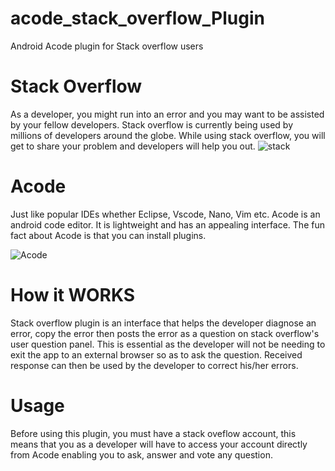 # acode_stack_overflow_Plugin
Android Acode plugin for Stack overflow users

# Stack Overflow
As a developer, you might run into an error and you may want to be assisted by your fellow developers. Stack overflow is currently being used by millions of developers around the globe. While using stack overflow, you will get to share your problem and developers will help you out.
![stack](https://github.com/rodneymbasu254/acode_stack_overflow_Plugin/assets/122750072/42b590b4-8874-4ddc-a99c-544bff0b6cca)


# Acode
Just like popular IDEs whether Eclipse, Vscode, Nano, Vim etc. Acode is an android code editor. It is lightweight and has an appealing interface. The  fun fact about Acode is that you can install plugins. 

![Acode](https://github.com/rodneymbasu254/acode_stack_overflow_Plugin/assets/122750072/5d74b322-bf4e-40d3-8251-23a39584d059)


# How it WORKS
Stack overflow plugin is an interface that helps the developer diagnose an error, copy the error then posts the error as a question on stack overflow's user question panel. This is essential as the developer will not be needing to exit the app to an external browser so as to ask the question. Received response can then be used by the developer to correct his/her errors.

# Usage
Before using this plugin, you must have a stack oveflow account,  this means that you as a developer will have to access your account directly from Acode enabling you to ask, answer and vote any question. 

